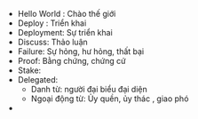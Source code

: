 - Hello World : Chào thế giới
- Deploy : Triển khai
- Deployment: Sự triển khai
- Discuss: Thảo luận
- Failure: Sự hỏng, hư hỏng, thất bại
- Proof: Bằng chứng, chứng cứ
- Stake: 
- Delegated:
  - Danh từ: người đại biểu đại diện
  - Ngoại động từ: Ủy quền, ủy thác , giao phó
- 
